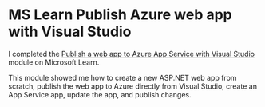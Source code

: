 # MS Learn Publish Azure web app with Visual Studio

I completed the [Publish a web app to Azure App Service with Visual Studio](https://learn.microsoft.com/en-us/learn/modules/publish-azure-web-app-with-visual-studio/) module on Microsoft Learn.

This module showed me how to create a new ASP.NET web app from scratch, publish the web app to Azure directly from Visual Studio, create an App Service app, update the app, and publish changes.